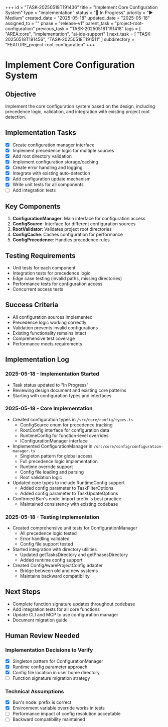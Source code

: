 +++
id = "TASK-20250518T191436"
title = "Implement Core Configuration System"
type = "implementation"
status = "🔵 In Progress"
priority = "▶️ Medium"
created_date = "2025-05-18"
updated_date = "2025-05-18"
assigned_to = ""
phase = "release-v1"
parent_task = "project-root-configuration"
previous_task = "TASK-20250518T191418"
tags = [ "AREA:core", "implementation", "ai-ide-support" ]
next_task = [ "TASK-20250518T191456", "TASK-20250518T191511" ]
subdirectory = "FEATURE_project-root-configuration"
+++

# Implement Core Configuration System

## Objective
Implement the core configuration system based on the design, including precedence logic, validation, and integration with existing project root detection.

## Implementation Tasks
- [x] Create configuration manager interface
- [x] Implement precedence logic for multiple sources
- [x] Add root directory validation
- [x] Implement configuration storage/caching
- [x] Create error handling and logging
- [x] Integrate with existing auto-detection
- [x] Add configuration update mechanism
- [x] Write unit tests for all components
- [ ] Add integration tests

## Key Components
1. **ConfigurationManager**: Main interface for configuration access
2. **ConfigSource**: Interface for different configuration sources
3. **RootValidator**: Validates project root directories
4. **ConfigCache**: Caches configuration for performance
5. **ConfigPrecedence**: Handles precedence rules

## Testing Requirements
- Unit tests for each component
- Integration tests for precedence logic
- Edge case testing (invalid paths, missing directories)
- Performance tests for configuration access
- Concurrent access tests

## Success Criteria
- All configuration sources implemented
- Precedence logic working correctly
- Validation prevents invalid configurations
- Existing functionality remains intact
- Comprehensive test coverage
- Performance meets requirements

## Implementation Log

### 2025-05-18 - Implementation Started
- Task status updated to "In Progress"
- Reviewing design document and existing core patterns
- Starting with configuration types and interfaces

### 2025-05-18 - Core Implementation
- Created configuration types in `/src/core/config/types.ts`
  - ConfigSource enum for precedence tracking
  - RootConfig interface for configuration data
  - RuntimeConfig for function-level overrides
  - IConfigurationManager interface
- Implemented ConfigurationManager in `/src/core/config/configuration-manager.ts`
  - Singleton pattern for global access
  - Full precedence logic implementation
  - Runtime override support
  - Config file loading and parsing
  - Root validation logic
- Updated core types to include RuntimeConfig support
  - Added config parameter to TaskFilterOptions
  - Added config parameter to TaskUpdateOptions
- Confirmed Bun's node: import prefix is best practice
  - Maintained consistency with existing codebase

### 2025-05-18 - Testing Implementation
- Created comprehensive unit tests for ConfigurationManager
  - All precedence logic tested
  - Error handling validated
  - Config file support tested
- Started integration with directory utilities
  - Updated getTasksDirectory and getPhasesDirectory
  - Added runtime config support
- Created ConfigAwareProjectConfig adapter
  - Bridge between old and new systems
  - Maintains backward compatibility

## Next Steps
- Complete function signature updates throughout codebase
- Add integration tests for all core functions
- Update CLI and MCP to use configuration manager
- Document migration guide

## Human Review Needed

### Implementation Decisions to Verify
- [x] Singleton pattern for ConfigurationManager
- [x] Runtime config parameter approach
- [x] Config file location in user home directory
- [ ] Function signature migration strategy

### Technical Assumptions
- [x] Bun's node: prefix is correct
- [x] Environment variable override works in tests
- [ ] Performance impact of config resolution acceptable
- [ ] Backward compatibility maintained
